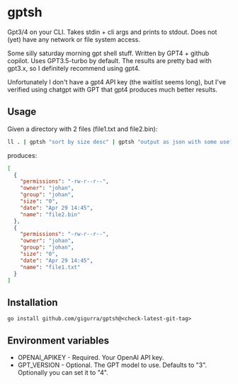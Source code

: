 # gptsh
Gpt3/4 on your CLI. Takes stdin + cli args and prints to stdout. Does not (yet) have any network or file system access.

Some silly saturday morning gpt shell stuff. Written by GPT4 + github copilot. Uses GPT3.5-turbo by default.
The results are pretty bad with gpt3.x, so I definitely recommend using gpt4. 

Unfortunately I don't have a gpt4 API key (the waitlist seems long), but I've verified using chatgpt with GPT that gpt4 produces much better results.

## Usage

Given a directory with 2 files (file1.txt and file2.bin):
```bash
ll . | gptsh "sort by size desc" | gptsh "output as json with some useful field names"
```
produces:
```json
[
  {
    "permissions": "-rw-r--r--",
    "owner": "johan",
    "group": "johan",
    "size": "0",
    "date": "Apr 29 14:45",
    "name": "file2.bin"
  },
  {
    "permissions": "-rw-r--r--",
    "owner": "johan",
    "group": "johan",
    "size": "0",
    "date": "Apr 29 14:45",
    "name": "file1.txt"
  }
]
```

## Installation
```go install github.com/gigurra/gptsh@<check-latest-git-tag>```

## Environment variables
* OPENAI_APIKEY -  Required. Your OpenAI API key.
* GPT_VERSION - Optional. The GPT model to use. Defaults to "3". Optionally you can set it to "4".